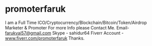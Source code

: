 # promoterfaruk
I am a Full Time ICO/Cryptocurrency/Blockchain/Bitcoin/Token/Airdrop Marketer &amp; Promoter For more Info please Contact Me. Email- farukvai57@gmail.com Skype - sahidur64 Fiverr Account - www.fiverr.com/promoterfaruk  Thanks.
